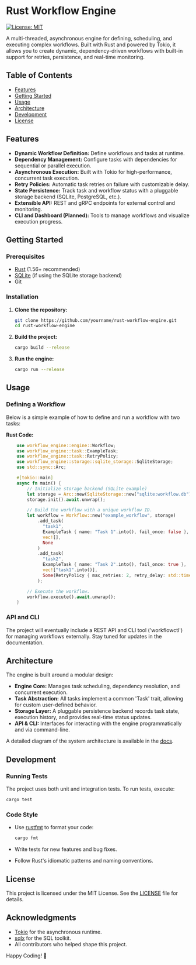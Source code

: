 # Rust Workflow Engine

[![License: MIT](https://img.shields.io/badge/License-MIT-yellow.svg)](LICENSE)

A multi-threaded, asynchronous engine for defining, scheduling, and executing complex workflows. Built with Rust and powered by Tokio, it allows you to create dynamic, dependency-driven workflows with built-in support for retries, persistence, and real-time monitoring.

## Table of Contents

- [Features](#features)
- [Getting Started](#getting-started)
- [Usage](#usage)
- [Architecture](#architecture)
- [Development](#development)
- [License](#license)

## Features

- **Dynamic Workflow Definition:** Define workflows and tasks at runtime.
- **Dependency Management:** Configure tasks with dependencies for sequential or parallel execution.
- **Asynchronous Execution:** Built with Tokio for high-performance, concurrent task execution.
- **Retry Policies:** Automatic task retries on failure with customizable delay.
- **State Persistence:** Track task and workflow status with a pluggable storage backend (SQLite, PostgreSQL, etc.).
- **Extensible API:** REST and gRPC endpoints for external control and monitoring.
- **CLI and Dashboard (Planned):** Tools to manage workflows and visualize execution progress.

## Getting Started

### Prerequisites

- [Rust](https://www.rust-lang.org/tools/install) (1.56+ recommended)
- [SQLite](https://www.sqlite.org/index.html) (if using the SQLite storage backend)
- Git

### Installation

1. **Clone the repository:**

   ```sh
   git clone https://github.com/yourname/rust-workflow-engine.git
   cd rust-workflow-engine
   ```

2. **Build the project:**

   ```sh
   cargo build --release
   ```

3. **Run the engine:**

   ```sh
   cargo run --release
   ```

## Usage

### Defining a Workflow

Below is a simple example of how to define and run a workflow with two tasks:

**Rust Code:**

```rust
    use workflow_engine::engine::Workflow;
    use workflow_engine::task::ExampleTask;
    use workflow_engine::task::RetryPolicy;
    use workflow_engine::storage::sqlite_storage::SqliteStorage;
    use std::sync::Arc;

    #[tokio::main]
    async fn main() {
        // Initialize storage backend (SQLite example)
        let storage = Arc::new(SqliteStorage::new("sqlite:workflow.db").await.unwrap());
        storage.init().await.unwrap();

        // Build the workflow with a unique workflow ID.
        let workflow = Workflow::new("example_workflow", storage)
            .add_task(
              "task1",
              ExampleTask { name: "Task 1".into(), fail_once: false },
              vec![],
              None
            )
            .add_task(
              "task2",
              ExampleTask { name: "Task 2".into(), fail_once: true },
              vec!["task1".into()],
              Some(RetryPolicy { max_retries: 2, retry_delay: std::time::Duration::from_secs(2) })
            );

        // Execute the workflow.
        workflow.execute().await.unwrap();
    }
```

### API and CLI

The project will eventually include a REST API and CLI tool ('workflowctl') for managing workflows externally. Stay tuned for updates in the documentation.

## Architecture

The engine is built around a modular design:

- **Engine Core:** Manages task scheduling, dependency resolution, and concurrent execution.
- **Task Abstraction:** All tasks implement a common 'Task' trait, allowing for custom user-defined behavior.
- **Storage Layer:** A pluggable persistence backend records task state, execution history, and provides real-time status updates.
- **API & CLI:** Interfaces for interacting with the engine programmatically and via command-line.

A detailed diagram of the system architecture is available in the [docs](docs/architecture.md).

## Development

### Running Tests

The project uses both unit and integration tests. To run tests, execute:

```sh
cargo test
```

### Code Style

- Use [rustfmt](https://github.com/rust-lang/rustfmt) to format your code:

  ```sh
  cargo fmt
  ```

- Write tests for new features and bug fixes.
- Follow Rust's idiomatic patterns and naming conventions.

## License

This project is licensed under the MIT License. See the [LICENSE](LICENSE) file for details.

## Acknowledgments

- [Tokio](https://tokio.rs/) for the asynchronous runtime.
- [sqlx](https://github.com/launchbadge/sqlx) for the SQL toolkit.
- All contributors who helped shape this project.

Happy Coding! 🚀
